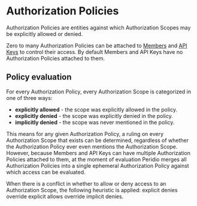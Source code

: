 # Authorization Policies

Authorization Policies are entities against which Authorization Scopes may be explicitly allowed or denied.

Zero to many Authorization Policies can be attached to [Members](members) and [API Keys](api-keys) to control their access. By default Members and API Keys have no Authorization Policies attached to them.

## Policy evaluation

For every Authorization Policy, every Authorization Scope is categorized in one of three ways:

- __explicitly allowed__ - the scope was explicitly allowed in the policy.
- __explicitly denied__ - the scope was explicitly denied in the policy.
- __implicitly denied__ - the scope was never mentioned in the policy.

This means for any given Authorization Policy, a ruling on every Authorization Scope that exists can be determined, regardless of whether the Authorization Policy ever even mentions the Authorization Scope. However, because Members and API Keys can have multiple Authorization Policies attached to them, at the moment of evaluation Peridio merges all Authorization Policies into a single ephemeral Authorization Policy against which access can be evaluated.

When there is a conflict in whether to allow or deny access to an Authorization Scope, the following heuristic is applied: explicit denies override explicit allows override implicit denies.
